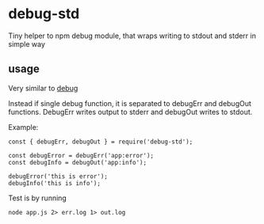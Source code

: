 # debug-std
Tiny helper to npm debug module, that wraps writing to stdout and stderr in simple way

## usage

Very similar to [debug](https://www.npmjs.com/package/debug)

Instead if single debug function, it is separated to debugErr and debugOut functions. DebugErr writes output to stderr and debugOut writes to stdout.

Example:

```
const { debugErr, debugOut } = require('debug-std');

const debugError = debugErr('app:error');
const debugInfo = debugOut('app:info');

debugError('this is error');
debugInfo('this is info');
```
Test is by running

```
node app.js 2> err.log 1> out.log
```
